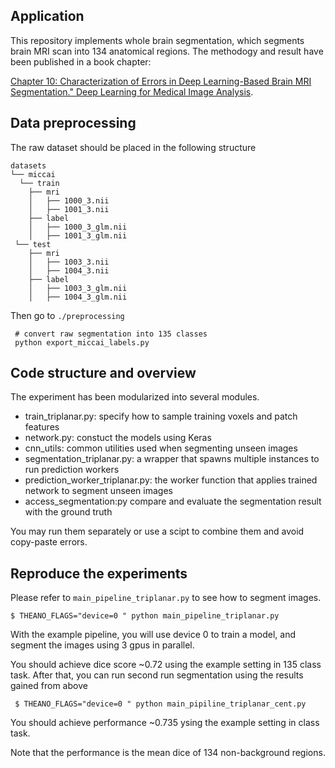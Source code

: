  ## Application
 
This repository implements whole brain segmentation, which segments brain MRI scan into 134 anatomical regions. The methodogy and result have been published in a book chapter: 

[Chapter 10: Characterization of Errors in Deep Learning-Based Brain MRI Segmentation." Deep Learning for Medical Image Analysis](https://www.elsevier.com/books/deep-learning-for-medical-image-analysis/zhou/978-0-12-810408-8).

## Data preprocessing
The raw dataset should be placed in the following structure

```
datasets
└── miccai
  └── train
    ├── mri
    │   ├── 1000_3.nii
    │   ├── 1001_3.nii
    ├── label
    │   ├── 1000_3_glm.nii
    │   ├── 1001_3_glm.nii
 └── test
    ├── mri
    │   ├── 1003_3.nii
    │   ├── 1004_3.nii
    ├── label
    │   ├── 1003_3_glm.nii
    │   ├── 1004_3_glm.nii
```
Then go to ```./preprocessing```

     # convert raw segmentation into 135 classes
     python export_miccai_labels.py


## Code structure and overview

The experiment has been modularized into several modules.

- train_triplanar.py: specify how to sample training voxels and patch features
- network.py: constuct the models using Keras
- cnn_utils: common utilities used when segmenting unseen images
- segmentation_triplanar.py: a wrapper that spawns multiple instances to run prediction workers
- prediction_worker_triplanar.py: the worker function that applies trained network to segment unseen images
- access_segmentation:py compare and evaluate the segmentation result with the ground truth

You may run them separately or use a scipt to combine them and avoid copy-paste errors.

## Reproduce the experiments
Please refer to ```main_pipeline_triplanar.py``` to see how to segment images.

    $ THEANO_FLAGS="device=0 " python main_pipeline_triplanar.py

With the example pipeline, you will use device 0 to train a model,
and segment the images using 3 gpus in parallel.

You should achieve dice score ~0.72 using the example setting in 135 class task.
After that, you can run second run segmentation using the results gained from above

     $ THEANO_FLAGS="device=0 " python main_pipiline_triplanar_cent.py

You should achieve performance ~0.735 ysing the example setting in class task.

Note that the performance is the mean dice of 134 non-background regions.
